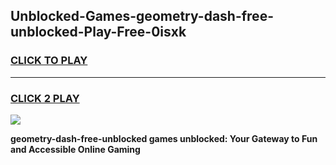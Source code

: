 
## Unblocked-Games-geometry-dash-free-unblocked-Play-Free-0isxk
<h3>
<a href="https://premium76.site?title=geometry-dash-free-unblocked&ref=19M">CLICK TO PLAY</a></h3>
<hr>

<h3>
<a href="https://premium76.site?title=geometry-dash-free-unblocked&ref=19M">CLICK 2 PLAY</a>
  
</h3>

<a href="https://premium76.site?title=geometry-dash-free-unblocked&ref=19M"><img src="https://clearcache.store/games.png"></a>


**geometry-dash-free-unblocked games unblocked: Your Gateway to Fun and Accessible Online Gaming**
